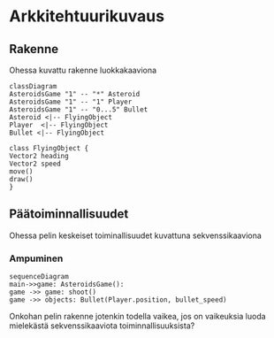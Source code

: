 # Arkkitehtuurikuvaus
## Rakenne
Ohessa kuvattu rakenne luokkakaaviona

```mermaid
classDiagram
AsteroidsGame "1" -- "*" Asteroid
AsteroidsGame "1" -- "1" Player
AsteroidsGame "1" -- "0...5" Bullet
Asteroid <|-- FlyingObject
Player  <|-- FlyingObject
Bullet <|-- FlyingObject

class FlyingObject {
Vector2 heading
Vector2 speed
move()
draw()
}
```

## Päätoiminnallisuudet 
Ohessa pelin keskeiset toiminallisuudet kuvattuna sekvenssikaaviona
### Ampuminen

```mermaid
sequenceDiagram
main->>game: AsteroidsGame():
game ->> game: shoot()
game ->> objects: Bullet(Player.position, bullet_speed)
```
Onkohan pelin rakenne jotenkin todella vaikea, jos on vaikeuksia luoda mielekästä sekvenssikaaviota toiminnallisuuksista?
